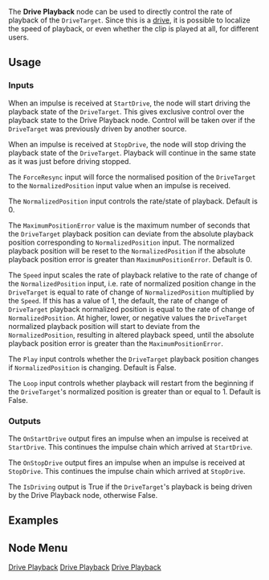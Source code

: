 <languages></languages>

The **Drive Playback** node can be used to directly control the rate of
playback of the `DriveTarget`. Since this is a
[drive](Drive "wikilink"), it is possible to localize the speed of
playback, or even whether the clip is played at all, for different
users.

## Usage

### Inputs

When an impulse is received at `StartDrive`, the node will start driving
the playback state of the `DriveTarget`. This gives exclusive control
over the playback state to the Drive Playback node. Control will be
taken over if the `DriveTarget` was previously driven by another source.

When an impulse is received at `StopDrive`, the node will stop driving
the playback state of the `DriveTarget`. Playback will continue in the
same state as it was just before driving stopped.

The `ForceResync` input will force the normalised position of the
`DriveTarget` to the `NormalizedPosition` input value when an impulse is
received.

The `NormalizedPosition` input controls the rate/state of playback.
Default is 0.

The `MaximumPositionError` value is the maximum number of seconds that
the `DriveTarget` playback position can deviate from the absolute
playback position corresponding to `NormalizedPosition` input. The
normalized playback position will be reset to the `NormalizedPosition`
if the absolute playback position error is greater than
`MaximumPositionError`. Default is 0.

The `Speed` input scales the rate of playback relative to the rate of
change of the `NormalizedPosition` input, i.e. rate of normalized
position change in the `DriveTarget` is equal to rate of change of
`NormalizedPosition` multiplied by the `Speed`. If this has a value of
1, the default, the rate of change of `DriveTarget` playback normalized
position is equal to the rate of change of `NormalizedPosition`. At
higher, lower, or negative values the `DriveTarget` normalized playback
position will start to deviate from the `NormalizedPosition`, resulting
in altered playback speed, until the absolute playback position error is
greater than the `MaximumPositionError`.

The `Play` input controls whether the `DriveTarget` playback position
changes if `NormalizedPosition` is changing. Default is False.

The `Loop` input controls whether playback will restart from the
beginning if the `DriveTarget`'s normalized position is greater than or
equal to 1. Default is False.

### Outputs

The `OnStartDrive` output fires an impulse when an impulse is received
at `StartDrive`. This continues the impulse chain which arrived at
`StartDrive`.

The `OnStopDrive` output fires an impulse when an impulse is received at
`StopDrive`. This continues the impulse chain which arrived at
`StopDrive`.

The `IsDriving` output is True if the `DriveTarget`'s playback is being
driven by the Drive Playback node, otherwise False.

## Examples

## Node Menu

[Drive Playback](Category:Protoflux{{#translation:}} "wikilink") [Drive
Playback](Category:Protoflux:Actions{{#translation:}} "wikilink") [Drive
Playback](Category:Protoflux:Playback{{#translation:}} "wikilink")